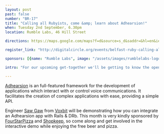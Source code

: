 ```yaml
---
layout: post
past: false
number: "BR-17"
title: "Calling all Rubyists, come &amp; learn about Adhearsion!"
when: Tuesday 2nd September, 6.30pm
location: Rumble Labs, 46 Hill Street

directions: https://maps.google.com/maps?f=d&source=s_d&saddr=&hl=en&ie=UTF8&layer=c&daddr=The+Rumble+Laboratory+%4054.60231963589608,-5.927209854125977

register_link: "http://digitalcircle.org/events/belfast-ruby-calling-all-rubyists-come-learn-about-adhearsion"

sponsors: [{name: "Rumble Labs", image: "/assets/images/rumblelabs-logo.png", link: "http://rumblelabs.com"}, {name: "Shopkeep", image: "/assets/images/shopkeeppos-logo.png", link: "http://shopkeep.com"}, {name: "Four Star Pizza", image: "/assets/images/fourstarpizza-logo.png", link: "http://www.fourstarpizza.co.uk/"}]

intro: "For our upcoming get-together we'll be getting to know the open-sourced, voice application framework, Adhearsion, as our guest speaker takes on the brave task of a live coding demo. It'll be the ‘Hello world!’ of telecoms using micro services!"

---
```


[Adhearsion](http://www.adhearsion.com/) is an full-featured framework for the development of applications which interact with or control voice communications. It facilitates the creation of complex applications with ease, providing a simple API.

Engineer [Saw Gaw](https://twitter.com/nevercertified) from [Voxbit](https://twitter.com/voxbit) will be demonstrating how you can integrate an Adhearsion app with Rails & DRb. This month is very kindly sponsored by [FourStarPizza](http://www.fourstarpizza.co.uk/) and [Shopkeep](http://www.shopkeep.com/), so come along and get involved in the interactive demo while enjoying the free beer and pizza.

